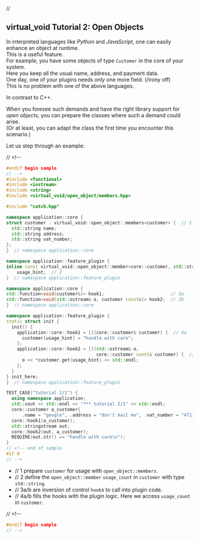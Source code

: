 ﻿// <!--
#if 0
// -->

<a name="t1"></a> 
## virtual_void Tutorial 2: Open Objects

In interpreted languages like *Python* and *JavaScript*, one can easily enhance an object at runtime.  
This is a useful feature.  
For example, you have some objects of type `Customer` in the core of your system.  
Here you keep all the usual name, address, and payment data.  
One day, one of your plugins needs *only* one more field. (/irony off)  
This is no problem with one of the above languages.  

In contrast to C++.

When you foresee such demands and have the right library support for *open objects*, you can prepare the classes where such a demand could arise.  
(Or at least, you can adapt the class the first time you encounter this scenario.)

Let us step through an example:

// <!--
```cpp
#endif begin sample
// -->
#include <functional>
#include <iostream>
#include <string>
#include <virtual_void/open_object/members.hpp>

#include "catch.hpp"

namespace application::core {
struct customer : virtual_void::open_object::members<customer> {  // 1
  std::string name;
  std::string address;
  std::string vat_number;
};
}  // namespace application::core

namespace application::feature_plugin {
inline const virtual_void::open_object::member<core::customer, std::string>
    usage_hint;  // 2
}  // namespace application::feature_plugin

namespace application::core {
std::function<void(customer&)> hook1;                         // 3a
std::function<void(std::ostream& o, customer const&)> hook2;  // 3b
}  // namespace application::core

namespace application::feature_plugin {
static struct init {
  init() {
    application::core::hook1 = [](core::customer& customer) {  // 4a
      customer[usage_hint] = "handle with care";
    };
    application::core::hook2 = [](std::ostream& o,
                                  core::customer const& customer) {  // 4b
      o << *customer.get(usage_hint) << std::endl;
    };
  }
} init_here;
}  // namespace application::feature_plugin

TEST_CASE("tutorial 2/1") {
  using namespace application;
  std::cout << std::endl << "*** tutorial 2/1" << std::endl;
  core::customer a_customer{
      .name = "google", .address = "don't mail me", .vat_number = "4711"};
  core::hook1(a_customer);
  std::stringstream out;
  core::hook2(out, a_customer);
  REQUIRE(out.str() == "handle with care\n");
}
// <!-- end of sample
#if 0
// -->
```

- // 1 prepare ``customer`` for usage with ``open_object::members``.
- // 2 define the ``open_object::member`` ``usage_count`` in ``customer`` with type ``std::string``.
- // 3a/b are inversion of control ``hook``s to call into plugin code.
- // 4a/b fills the hooks with the plugin logic. Here we access ``usage_count`` in ``customer``.

// <!--
```cpp
#endif begin sample
// -->


